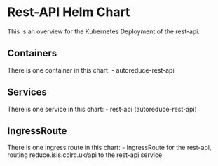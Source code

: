 # Rest-API Helm Chart

This is an overview for the Kubernetes Deployment of the rest-api.

## Containers

There is one container in this chart:
    - autoreduce-rest-api

## Services

There is one service in this chart:
    - rest-api (autoreduce-rest-api)

## IngressRoute

There is one ingress route in this chart:
    - IngressRoute for the rest-api, routing reduce.isis.cclrc.uk/api to the rest-api service
